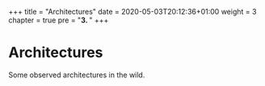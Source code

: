 +++
title = "Architectures"
date = 2020-05-03T20:12:36+01:00
weight = 3
chapter = true
pre = "<b>3. </b>"
+++

# Architectures

Some observed architectures in the wild.
